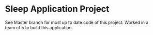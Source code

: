 # Sleep Application Project
See Master branch for most up to date code of this project. 
Worked in a team of 5 to build this application. 

